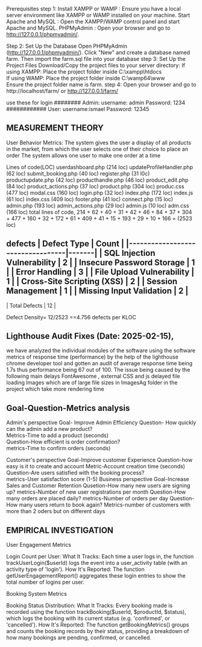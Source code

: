 Prerequisites
step 1:
Install XAMPP or WAMP : Ensure you have a local server environment like XAMPP or WAMP installed on your machine.
Start Apache and MySQL : Open the XAMPP/WAMP control panel and start Apache and MySQL.
PHPMyAdmin : Open your browser and go to http://127.0.0.1/phpmyadmin/.

Step 2:
Set Up the Database
Open PHPMyAdmin (http://127.0.0.1/phpmyadmin/).
Click "New" and create a database named farm.
Then import the farm.sql file into your database
step 3:
Set Up the Project Files
Download/Copy the project files to your server directory:
If using XAMPP: Place the project folder inside C:\xampp\htdocs\
If using WAMP: Place the project folder inside C:\wamp64\www\
Ensure the project folder name is farm.
step 4:
Open your browser and go to
http://localhost/farm/
or http://127.0.0.1/farm/

use these for login
########
Admin:
username: admin
Password: 1234
############
User:
username:ismael
Password: 12345



## MEASUREMENT THEORY

User Behavior Metrics:
  The system gives the user a display of all products in the market, from which the user selects one of their choice to place an order
  The system allows one user to make one order at a time

Lines of code(LOC)
  userdashboard.php              (214 loc)
  updateProfileHandler.php       (62 loc)
  submit_booking.php              (40 loc)
  register.php                     (31 l0c)
  productupdate.php                (42 loc)
  producthandle.php                 (46 loc)
  product_edit.php                (84 loc)
  product_actions.php              (37 loc)
  product.php                      (304 loc)
  produc.css                      (477 loc)
  modal.css                      (160 loc)
  login.php                      (32 loc)
  index.php                      (172 loc)
  index.js                      (61 loc)
  index.css                      (409  loc)
  footer.php                    (41 loc)
  connect.php                    (15 loc)
  admin.php                      (193 loc)
  admin_actions.php              (29 loc)
  admin.js                    (10 loc)
  adm.css                    (166 loc)
  total lines of code,        214 + 62 + 40 + 31 + 42 + 46 + 84 + 37 + 304 + 477 + 160 + 32 + 172 + 61 + 409 + 41 + 15 + 193 + 29 + 10 + 166 
                              = (2523 loc)


defects 
| Defect Type                      | Count |
|----------------------------------|-------|
| SQL Injection Vulnerability      | 2     |
| Insecure Password Storage        | 1     |
| Error Handling                   | 3     |
| File Upload Vulnerability        | 1     |
| Cross-Site Scripting (XSS)       | 2     |
| Session Management               | 1     |
| Missing Input Validation         | 2     |
--------------------------------------------
| Total Defects                    | 12    |


Defect Density= 12/2523 ==4.756 defects per KLOC



## Lighthouse Audit Fixes (Date: 2025-02-15),
we have analyzed the  individual modules of the software using the software metrics of response time (performance) by the help of the lighthouse chrome developer tool and gotten an audit of average  response time being 1.7s thus performance being 67 out of 100.
The issue being caused by the following main delays
FontAwesome , external CSS and js  delayed file loading
Images  which are of large file sizes in ImagesAg folder in the project which take more rendering time


## Goal-Question-Metrics analysis
Admin's perspective
 Goal- Improve Admin Efficiency
  Question- How quickly can the admin add a new  product?  
    Metrics-Time to add a product (seconds)  
  Question-How efficient is order confirmation?  
    metrics-Time to confirm orders (seconds)

Customer's perspective 
 Goal-Improve customer Experience
   Question-how easy is it to create and account
     Metric-Account creation time (seconds)
  Question-Are users satisfied with the booking process?  
     metrics-User satisfaction score (1-5) 
Business perspective 
Goal-Increase Sales and Customer Retention
  Qusetion-How many new users are signing up?
     metrics-Number of new user registrations per month
  Question-How many orders are placed daily?
     metrics-Number of orders per day
  Question-How many users return to book again?
 Metrics-number of customers with more than 2 oders but on different days


## EMPIRICAL INVESTIGATION
User Engagement Metrics

  Login Count per User:
    What It Tracks: Each time a user logs in, the function trackUserLogin($userId) logs the event into a user_activity table (with an activity type of 'login').
    How It's Reported: The function getUserEngagementReport() aggregates these login entries to show the total number of logins per user.

Booking System Metrics

  Booking Status Distribution:
    What It Tracks: Every booking made is recorded using the function trackBooking($userId, $productId, $status), which logs the booking with its current status (e.g. 'confirmed', or 'cancelled').
    How It's Reported: The function getBookingMetrics() groups and counts the booking records by their status, providing a breakdown of how many bookings are pending, confirmed, or cancelled.
